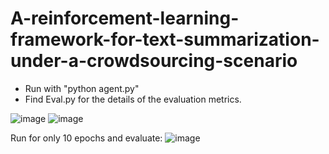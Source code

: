 # A-reinforcement-learning-framework-for-text-summarization-under-a-crowdsourcing-scenario
- Run with "python agent.py"
- Find Eval.py for the details of the evaluation metrics.


![image](https://github.com/98k-bot/A-reinforcement-learning-framework-for-text-summarization-under-a-crowdsourcing-scenario/blob/master/1_r.png)
![image](https://github.com/98k-bot/A-reinforcement-learning-framework-for-text-summarization-under-a-crowdsourcing-scenario/blob/master/2_r.png)

Run for only $10$ epochs and evaluate:
![image](https://github.com/98k-bot/A-reinforcement-learning-framework-for-text-summarization-under-a-crowdsourcing-scenario/blob/master/lift.png)

